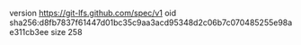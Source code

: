 version https://git-lfs.github.com/spec/v1
oid sha256:d8fb7837f61447d01bc35c9aa3acd95348d2c06b7c070485255e98ae311cb3ee
size 258
